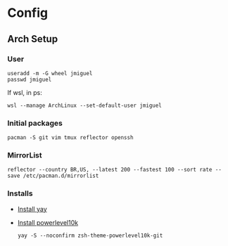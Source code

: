 # Config

## Arch Setup

### User

    useradd -m -G wheel jmiguel
    passwd jmiguel

If wsl, in ps:

    wsl --manage ArchLinux --set-default-user jmiguel

### Initial packages

    pacman -S git vim tmux reflector openssh

### MirrorList

    reflector --country BR,US, --latest 200 --fastest 100 --sort rate --save /etc/pacman.d/mirrorlist

### Installs

- [Install yay](https://github.com/Jguer/yay)

- [Install powerlevel10k](https://github.com/romkatv/powerlevel10k)
    
    `yay -S --noconfirm zsh-theme-powerlevel10k-git`






